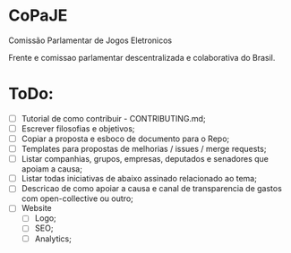 # CoPaJE
Comissão Parlamentar de Jogos Eletronicos

Frente e comissao parlamentar descentralizada e colaborativa do Brasil.

# ToDo:
- [ ] Tutorial de como contribuir - CONTRIBUTING.md;
- [ ] Escrever filosofias e objetivos;
- [ ] Copiar a proposta e esboco de documento para o Repo;
- [ ] Templates para propostas de melhorias / issues / merge requests;
- [ ] Listar companhias, grupos, empresas, deputados e senadores que apoiam a causa;
- [ ] Listar todas iniciativas de abaixo assinado relacionado ao tema;
- [ ] Descricao de como apoiar a causa e canal de transparencia de gastos com open-collective ou outro;
- [ ] Website 
    - [ ] Logo;
    - [ ] SEO;
    - [ ] Analytics;
